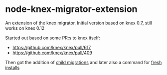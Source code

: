 # node-knex-migrator-extension

An extension of the knex migrator. Initial version based on knex 0.7, still works on knex 0.12

Started out based on some PR:s to knex itself:

- https://github.com/knex/knex/pull/617
- https://github.com/knex/knex/pull/409

Then got the addition of [child migrations](https://github.com/voxpelli/node-knex-migrator-extension/commit/04eb5be9556603f70cb2f99f270edd5d487a439e) and later also a command for [fresh installs](https://github.com/voxpelli/node-knex-migrator-extension/commit/8c4d12a9d30cfe6fd960089f81f5c37ec57874ba)

